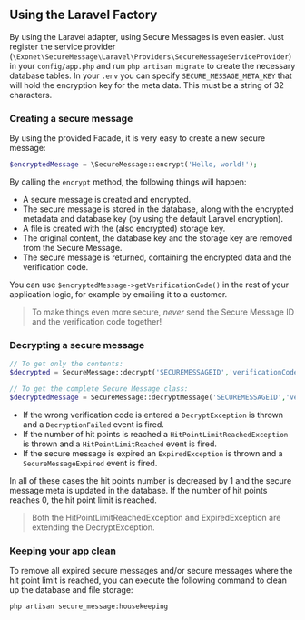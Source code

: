 ## Using the Laravel Factory

By using the Laravel adapter, using Secure Messages is even easier. Just register the service provider 
(`\Exonet\SecureMessage\Laravel\Providers\SecureMessageServiceProvider`) in your `config/app.php` and run 
`php artisan migrate` to create the necessary database tables. In your `.env` you can specify `SECURE_MESSAGE_META_KEY`
that will hold the encryption key for the meta data. This must be a string of 32 characters.

### Creating a secure message
By using the provided Facade, it is very easy to create a new secure message:

```php
$encryptedMessage = \SecureMessage::encrypt('Hello, world!');
```

By calling the `encrypt` method, the following things will happen:
- A secure message is created and encrypted.
- The secure message is stored in the database, along with the encrypted metadata and database key (by using the default Laravel encryption).
- A file is created with the (also encrypted) storage key.
- The original content, the database key and the storage key are removed from the Secure Message.
- The secure message is returned, containing the encrypted data and the verification code.

You can use `$encryptedMessage->getVerificationCode()` in the rest of your application logic, for example by emailing it
to a customer. 

> To make things even more secure, _never_ send the Secure Message ID and the verification code together!

### Decrypting a secure message
```php
// To get only the contents:
$decrypted = SecureMessage::decrypt('SECUREMESSAGEID','verificationCode');

// To get the complete Secure Message class:
$decryptedMessage = SecureMessage::decryptMessage('SECUREMESSAGEID','verificationCode');
```

- If the wrong verification code is entered a `DecryptException` is thrown and a `DecryptionFailed` event is fired.
- If the number of hit points is reached a `HitPointLimitReachedException` is thrown and a `HitPointLimitReached` event is fired.
- If the secure message is expired an `ExpiredException` is thrown and a `SecureMessageExpired` event is fired.

In all of these cases the hit points number is decreased by 1 and the secure message meta is updated in the database. If
the number of hit points reaches 0, the hit point limit is reached.

> Both the HitPointLimitReachedException and ExpiredException are extending the DecryptException.

### Keeping your app clean
To remove all expired secure messages and/or secure messages where the hit point limit is reached, you can execute the
following command to clean up the database and file storage:

```bash
php artisan secure_message:housekeeping
```
